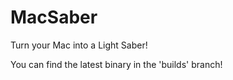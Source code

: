 MacSaber
========

Turn your Mac into a Light Saber!

You can find the latest binary in the 'builds' branch!

